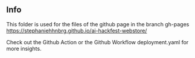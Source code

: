 ## Info

This folder is used for the files of the github page in the branch gh-pages
https://stephaniehhnbrg.github.io/ai-hackfest-webstore/

Check out the Github Action or the Github Workflow deployment.yaml for more insights.
